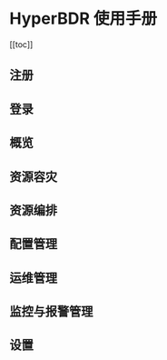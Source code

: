# **HyperBDR 使用手册**
[[toc]]

## **注册**
<!-- @include: ./register/register.md -->
## **登录**
<!-- @include: ./login/login.md -->
## **概览**
<!-- @include: ./dashboard/dashboard.md -->
<!-- @include: ./dashboard/profile.md -->
<!-- @include: ./dashboard/logout.md -->
<!-- @include: ./dashboard/language-switch.md -->
## **资源容灾**
<!-- @include: ./dr/host-dr.md -->
<!-- @include: ./dr/host-failback.md -->
## **资源编排**
<!-- @include: ./orchestration/dr-group.md -->
## **配置管理**
<!-- @include: ./configuration/production-site.md -->
<!-- @include: ./configuration/dr-site.md -->
<!-- @include: ./configuration/storage-configuration.md -->
<!-- @include: ./configuration/dr-site-configuration.md -->
<!-- @include: ./configuration/policy-settings.md -->
## **运维管理**
<!-- @include: ./operations/audit-logs.md -->
<!-- @include: ./operations/task-management.md -->
<!-- @include: ./operations/download-logs.md -->
<!-- @include: ./operations/upgrade.md -->
<!-- @include: ./operations/reports.md -->
<!-- @include: ./operations/tag-management.md -->
## **监控与报警管理**
<!-- @include: ./monitor-alerts/system-monitor.md -->
<!-- @include: ./monitor-alerts/alarm.md -->
<!-- @include: ./monitor-alerts/notification.md -->
<!-- @include: ./monitor-alerts/alerts.md -->
## **设置**
<!-- @include: ./settings/global-settings.md -->
<!-- @include: ./settings/license-management.md -->
<!-- @include: ./settings/versions.md -->